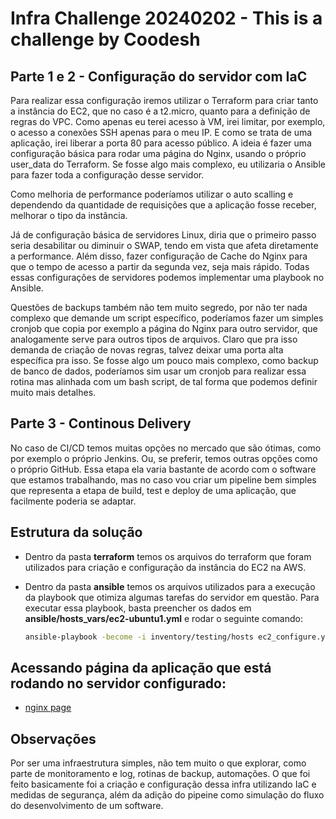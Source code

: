 # Infra Challenge 20240202 - This is a challenge by Coodesh

## Parte 1 e 2 - Configuração do servidor com IaC
Para realizar essa configuração iremos utilizar o Terraform para criar tanto a instância do EC2, que no caso é a t2.micro, quanto para a definição de regras do VPC.
Como apenas eu terei acesso à VM, irei limitar, por exemplo, o acesso a conexões SSH apenas para o meu IP.
E como se trata de uma aplicação, irei liberar a porta 80 para acesso público.
A ideia é fazer uma configuração básica para rodar uma página do Nginx, usando o próprio user_data do Terraform.
Se fosse algo mais complexo, eu utilizaria o Ansible para fazer toda a configuração desse servidor.

Como melhoria de performance poderíamos utilizar o auto scalling e dependendo da quantidade de requisições que a aplicação fosse receber, melhorar o tipo da instância.

Já de configuração básica de servidores Linux, diria que o primeiro passo seria desabilitar ou diminuir o SWAP, tendo em vista que afeta diretamente a performance. 
Além disso, fazer configuração de Cache do Nginx para que o tempo de acesso a partir da segunda vez, seja mais rápido.
Todas essas configurações de servidores podemos implementar uma playbook no Ansible.

Questões de backups também não tem muito segredo, por não ter nada complexo que demande um script específico, poderíamos fazer um simples cronjob que copia por exemplo a página do Nginx para outro servidor, que analogamente serve para outros tipos de arquivos. Claro que pra isso demanda de criação de novas regras, talvez deixar uma porta alta específica pra isso.
Se fosse algo um pouco mais complexo, como backup de banco de dados, poderíamos sim usar um cronjob para realizar essa rotina mas alinhada com um bash script, de tal forma que podemos definir muito mais detalhes.

## Parte 3 - Continous Delivery
No caso de CI/CD temos muitas opções no mercado que são ótimas, como por exemplo o próprio Jenkins. Ou, se preferir, temos outras opções como o próprio GitHub.
Essa etapa ela varia bastante de acordo com o software que estamos trabalhando, mas no caso vou criar um pipeline bem simples que representa a etapa de build, test e deploy de uma aplicação, que facilmente poderia se adaptar.

## Estrutura da solução
* Dentro da pasta **terraform** temos os arquivos do terraform que foram utilizados para criação e configuração da instância do EC2 na AWS.

* Dentro da pasta **ansible** temos os arquivos utilizados para a execução da playbook que otimiza algumas tarefas do servidor em questão. Para executar essa playbook, basta preencher os dados em **ansible/hosts_vars/ec2-ubuntu1.yml** e rodar o seguinte comando:
  ```bash
  ansible-playbook -become -i inventory/testing/hosts ec2_configure.yml

## Acessando página da aplicação que está rodando no servidor configurado:
- [nginx page](http://52.90.47.51/)

## Observações 
Por ser uma infraestrutura simples, não tem muito o que explorar, como parte de monitoramento e log, rotinas de backup, automações.
O que foi feito basicamente foi a criação e configuração dessa infra utilizando IaC e medidas de segurança, além da adição do pipeine como simulação do fluxo do desenvolvimento de um software.
